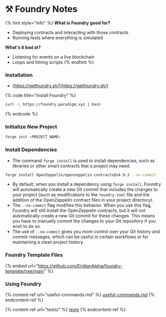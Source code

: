 # ⚒ Foundry Notes

{% hint style="info" %}
**What is Foundry good for?**

* Deploying contracts and interacting with those contracts
* Running tests where everything is simulated

**What's it bad at?**

* Listening for events on a live blockchain
* Loops and timing scripts
{% endhint %}

### Installation

* [https://getfoundry.sh/](https://getfoundry.sh/)

{% code title="Install Foundry" %}
```bash
curl -L https://foundry.paradigm.xyz | bash
```
{% endcode %}

### Initialize New Project

```bash
forge init <PROJECT_NAME>
```

### Install Dependencies

* The command `forge install` is used to install dependencies, such as libraries or other smart contracts that a project may need.

```bash
forge install OpenZeppelin/openzeppelin-contracts@v4.9.3 --no-commit
```

* By default, when you install a dependency using `forge install`, Foundry will automatically create a new Git commit that includes the changes to your project (such as modifications to the `foundry.toml` file and the addition of the OpenZeppelin contract files in your project directory).
* The `--no-commit` flag modifies this behavior. When you use this flag, Foundry will still install the OpenZeppelin contracts, but it will not automatically create a new Git commit for these changes. This means you have to manually commit the changes to your Git repository if you wish to do so.
* The use of `--no-commit` gives you more control over your Git history and commit messages, which can be useful in certain workflows or for maintaining a clean project history.

### Foundry Template Files

{% embed url="https://github.com/EridianAlpha/foundry-template/tree/main" %}

### Using Foundry

{% content-ref url="useful-commands.md" %}
[useful-commands.md](useful-commands.md)
{% endcontent-ref %}

{% content-ref url="tests/" %}
[tests](tests/)
{% endcontent-ref %}


